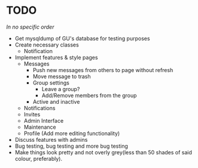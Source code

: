 TODO
====

<em>In no specific order</em>

- Get mysqldump of GU's database for testing purposes
- Create necessary classes
    - Notification
- Implement features & style pages
    - Messages
        - Push new messages from others to page without refresh
        - Move message to trash
        - Group settings
            - Leave a group?
            - Add/Remove members from the group
        - Active and inactive
    - Notifications
    - Invites
    - Admin Interface
    - Maintenance
    - Profile (Add more editing functionality)
- Discuss features with admins
- Bug testing, bug testing and more bug testing
- Make things look pretty and not overly grey(less than 50 shades of said colour, preferably).
